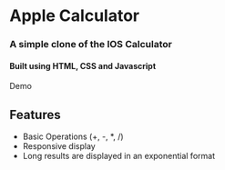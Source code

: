 <h1> Apple Calculator </h1>

<h3> A simple clone of the IOS Calculator </h3>
<h4> Built using HTML, CSS and Javascript </h4>

Demo

<h2> Features </h2>
<ul>
<li> Basic Operations (+, -, *, /) </li>
<li> Responsive display </li>
<li> Long results are displayed in an exponential format </li>
</ul>
